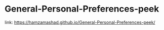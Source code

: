 # General-Personal-Preferences-peek
link: https://hamzamashad.github.io/General-Personal-Preferences-peek/
